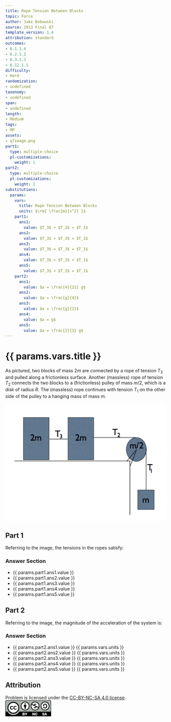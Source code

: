 ```yaml
---
title: Rope Tension Between Blocks
topic: Force
author: Jake Bobowski
source: 2013 Final Q7
template_version: 1.4
attribution: standard
outcomes:
- 6.1.1.4
- 6.2.1.2
- 6.3.1.3
- 6.12.1.1
difficulty:
- Hard
randomization:
- undefined
taxonomy:
- undefined
span:
- undefined
length:
- Medium
tags:
- MP
assets:
- q7image.png
part1:
  type: multiple-choice
  pl-customizations:
    weight: 1
part2:
  type: multiple-choice
  pl-customizations:
    weight: 1
substitutions:
  params:
    vars:
      title: Rope Tension Between Blocks
      units: $\rm{ \frac{m}{s^2} }$
    part1:
      ans1:
        value: $T_3$ > $T_2$ > $T_1$
      ans2:
        value: $T_3$ > $T_2$ = $T_1$
      ans3:
        value: $T_3$ = $T_3$ = $T_1$
      ans4:
        value: $T_3$ < $T_2$ < $T_1$
      ans5:
        value: $T_3$ < $T_2$ = $T_1$
    part2:
      ans1:
        value: $a = \frac{4}{21} g$
      ans2:
        value: $a = \frac{g}{4}$
      ans3:
        value: $a = \frac{g}{2}$
      ans4:
        value: $a = g$
      ans5:
        value: $a = \frac{2}{3} g$
---
```

# {{ params.vars.title }}
As pictured, two blocks of mass $2m$ are connected by a rope of tension $T_3$ and pulled along a frictionless surface.
Another (massless) rope of tension $T_2$ connects the two blocks to a (frictionless) pulley of mass $m/2$, which is a disk of radius $R$.
The (massless) rope continues with tension $T_1$ on the other side of the pulley to a hanging mass of mass $m$.

<img src="q7image.png" alt="Ropes and Pulleys">

## Part 1

Referring to the image, the tensions in the ropes satisfy:

### Answer Section

- {{ params.part1.ans1.value }}
- {{ params.part1.ans2.value }}
- {{ params.part1.ans3.value }}
- {{ params.part1.ans4.value }}
- {{ params.part1.ans5.value }}

## Part 2

Referring to the image, the magnitude of the acceleration of the system is:

### Answer Section

- {{ params.part2.ans1.value }} {{ params.vars.units }}
- {{ params.part2.ans2.value }} {{ params.vars.units }}
- {{ params.part2.ans3.value }} {{ params.vars.units }}
- {{ params.part2.ans4.value }} {{ params.vars.units }}
- {{ params.part2.ans5.value }} {{ params.vars.units }}

## Attribution

Problem is licensed under the [CC-BY-NC-SA 4.0 license](https://creativecommons.org/licenses/by-nc-sa/4.0/).<br> ![The Creative Commons 4.0 license requiring attribution-BY, non-commercial-NC, and share-alike-SA license.](https://raw.githubusercontent.com/firasm/bits/master/by-nc-sa.png)